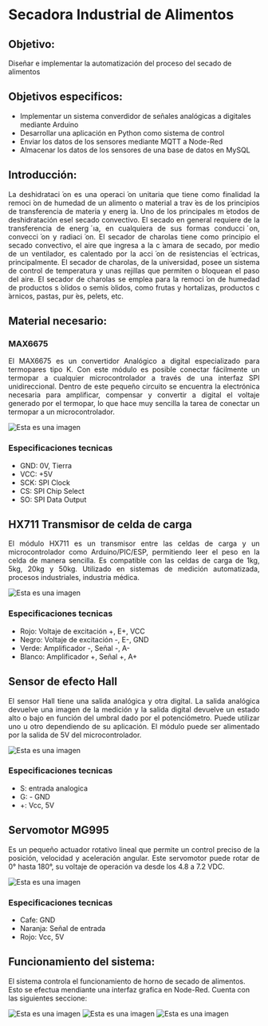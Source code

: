 <h1>Secadora Industrial de Alimentos</h1>

<h2>Objetivo:</h2>
Diseñar e implementar la automatización del proceso del secado de alimentos

<h2>Objetivos especificos:</h2>
<ul>
<li>Implementar un sistema converdidor de señales analógicas a digitales mediante Arduino</li>
<li>Desarrollar una aplicación en Python como sistema de control</li>
<li>Enviar los datos de los sensores mediante MQTT a Node-Red</li>
<li>Almacenar los datos de los sensores de una base de datos en MySQL</li>
</ul>

<h2>Introducción:</h2>
<p align = "justify">La deshidrataci  ́on es una operaci  ́on unitaria que tiene como finalidad la remoci  ́on de humedad de un alimento o material a trav  ́es de los principios de transferencia de materia y energ ́ıa. Uno de los principales m  ́etodos de deshidratación esel secado convectivo. El secado en general requiere de la transferencia de energ ́ıa, en cualquiera de sus formas conducci  ́on, convecci  ́on y radiaci  ́on. El secador de charolas tiene como principio el secado convectivo, el aire que ingresa a la c  ́amara de secado, por medio de un ventilador, es calentado por la acci  ́on de resistencias el  ́ectricas, principalmente. El secador de charolas, de la universidad, posee un sistema de control de temperatura y unas rejillas que permiten o bloquean el paso del aire. El secador de charolas se emplea para la remoci  ́on de humedad de productos s  ́olidos o semis  ́olidos, como frutas y hortalizas, productos c ́arnicos, pastas, pur ́es, pelets, etc.

<h2>Material necesario:</h2>
<h3>MAX6675</h3>
<p align = "justify">El MAX6675 es un convertidor Analógico a digital especializado para termopares tipo K. Con este módulo es posible conectar fácilmente un termopar a cualquier microcontrolador a través de una interfaz SPI unidireccional. Dentro de este pequeño circuito se encuentra la electrónica necesaria para amplificar, compensar y convertir a digital el voltaje generado por el termopar, lo que hace muy sencilla la tarea de conectar un termopar a un microcontrolador.

![Esta es una imagen](https://github.com/dgpacheco78/secadora/blob/main/secadora/imagenes/max6675.jpg)

<h3>Especificaciones tecnicas</h3>
<ul>
<li>GND: 0V, Tierra</li>
<li>VCC: +5V</li>
<li>SCK: SPI Clock</li>
<li>CS: SPI Chip Select</li>
<li>SO: SPI Data Output</li>
</ul>

<h2>HX711 Transmisor de celda de carga</h2>
<p align = "justify">El módulo HX711 es un transmisor entre las celdas de carga y un microcontrolador como Arduino/PIC/ESP, permitiendo leer el peso en la celda de manera sencilla. Es compatible con las celdas de carga de 1kg, 5kg, 20kg y 50kg. Utilizado en sistemas de medición automatizada, procesos industriales, industria médica.
  
![Esta es una imagen](https://github.com/dgpacheco78/secadora/blob/main/secadora/imagenes/hx711.jpg)
 
<h3>Especificaciones tecnicas</h3>
<ul>
<li>Rojo: Voltaje de excitación +, E+, VCC</li>
<li>Negro: Voltaje de excitación -, E-, GND</li>
<li>Verde: Amplificador -, Señal -, A-</li>
<li>Blanco: Amplificador +, Señal +, A+</li>
</ul>

<h2>Sensor de efecto Hall</h2>
<p align = "justify">El sensor Hall tiene una salida analógica y otra digital. La salida analógica devuelve una imagen de la medición y la salida digital devuelve un estado alto o bajo en función del umbral dado por el potenciómetro. Puede utilizar uno u otro dependiendo de su aplicación. El módulo puede ser alimentado por la salida de 5V del microcontrolador.
  
![Esta es una imagen](https://github.com/dgpacheco78/secadora/blob/main/secadora/imagenes/efectoHall.png)
 
<h3>Especificaciones tecnicas</h3>
<ul>
<li>S: entrada analogica</li>
<li>G: - GND</li>
<li>+: Vcc, 5V</li>
</ul>

<h2>Servomotor MG995</h2>
<p align = "justify">Es un pequeño actuador rotativo lineal que permite un control preciso de la posición, velocidad y aceleración angular. Este servomotor puede rotar de 0° hasta 180°, su voltaje de operación va desde los 4.8 a 7.2 VDC.
  
![Esta es una imagen](https://github.com/dgpacheco78/secadora/blob/main/secadora/imagenes/servo.jpg)
 
<h3>Especificaciones tecnicas</h3>
<ul>
<li>Cafe: GND</li>
<li>Naranja: Señal de entrada</li>
<li>Rojo: Vcc, 5V</li>
</ul>

<h2>Funcionamiento del sistema:</h2>
El sistema controla el funcionamiento de horno de secado de alimentos. Esto se efectua mendiante una interfaz grafica en Node-Red. Cuenta con las siguientes seccione:

![Esta es una imagen](https://github.com/dgpacheco78/secadora/blob/main/secadora/imagenes/node-red1.png)
![Esta es una imagen](https://github.com/dgpacheco78/secadora/blob/main/secadora/imagenes/node-red2.png)
![Esta es una imagen](https://github.com/dgpacheco78/secadora/blob/main/secadora/imagenes/node-red3.png)
